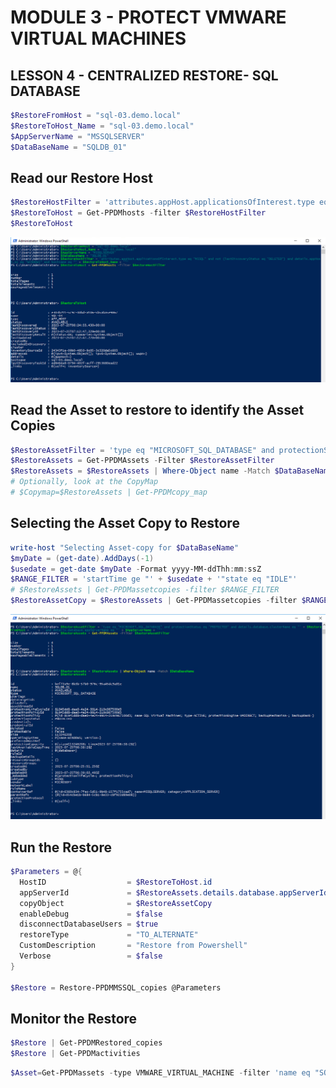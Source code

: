 # MODULE 3 - PROTECT VMWARE VIRTUAL MACHINES

## LESSON 4 - CENTRALIZED RESTORE- SQL DATABASE

```Powershell
$RestoreFromHost = "sql-03.demo.local"
$RestoreToHost_Name = "sql-03.demo.local"
$AppServerName = "MSSQLSERVER"
$DataBaseName = "SQLDB_01"
```

## Read our Restore Host

```Powershell
$RestoreHostFilter = 'attributes.appHost.applicationsOfInterest.type eq "MSSQL" and not (lastDiscoveryStatus eq "DELETED") and details.appHost.os eq "WINDOWS" and hostname eq "' + $RestoreToHost_Name + '"'
$RestoreToHost = Get-PPDMhosts -filter $RestoreHostFilter
$RestoreToHost
```
![Alt text](image-36.png)

## Read the Asset to restore to identify the Asset Copies

```Powershell
$RestoreAssetFilter = 'type eq "MICROSOFT_SQL_DATABASE" and protectionStatus eq "PROTECTED" and details.database.clusterName eq "' + $RestoreFromHost + '"' + ' and details.database.appServerName eq "' + $AppServerName + '"'
$RestoreAssets = Get-PPDMAssets -Filter $RestoreAssetFilter
$RestoreAssets = $RestoreAssets | Where-Object name -Match $DataBaseName
# Optionally, look at the CopyMap
# $Copymap=$RestoreAssets | Get-PPDMcopy_map
```

## Selecting the Asset Copy to Restore

```Powershell
write-host "Selecting Asset-copy for $DataBaseName"
$myDate = (get-date).AddDays(-1)
$usedate = get-date $myDate -Format yyyy-MM-ddThh:mm:ssZ
$RANGE_FILTER = 'startTime ge "' + $usedate + '"state eq "IDLE"'
# $RestoreAssets | Get-PPDMassetcopies -filter $RANGE_FILTER
$RestoreAssetCopy = $RestoreAssets | Get-PPDMassetcopies -filter $RANGE_FILTER | Select-Object -First 1
```

![Alt text](image-37.png)

## Run the Restore

```Powershell
$Parameters = @{
  HostID                  = $RestoreToHost.id 
  appServerId             = $RestoreAssets.details.database.appServerId
  copyObject              = $RestoreAssetCopy
  enableDebug             = $false
  disconnectDatabaseUsers = $true
  restoreType             = "TO_ALTERNATE" 
  CustomDescription       = "Restore from Powershell"
  Verbose                 = $false
}

$Restore = Restore-PPDMMSSQL_copies @Parameters
```

## Monitor the Restore

```Powershell
$Restore | Get-PPDMRestored_copies
$Restore | Get-PPDMactivities
```

```Powershell
$Asset=Get-PPDMassets -type VMWARE_VIRTUAL_MACHINE -filter 'name eq "SQL-03"'
```
